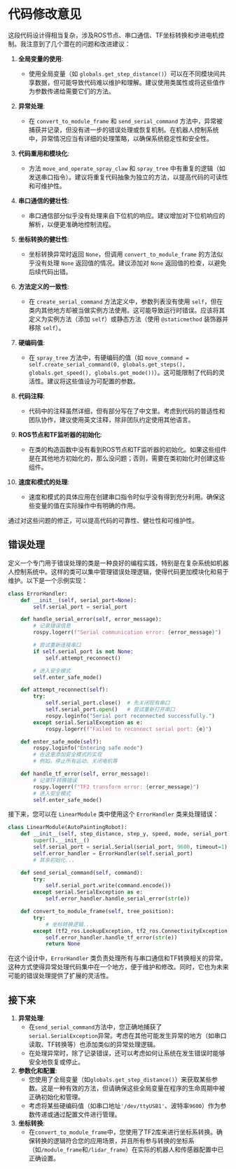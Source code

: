 #  代码修改意见

这段代码设计得相当复杂，涉及ROS节点、串口通信、TF坐标转换和步进电机控制。我注意到了几个潜在的问题和改进建议：

1. **全局变量的使用**:
   - 使用全局变量（如 `globals.get_step_distance()`）可以在不同模块间共享数据，但可能导致代码难以维护和理解。建议使用类属性或将这些值作为参数传递给需要它们的方法。

2. **异常处理**:
   - 在 `convert_to_module_frame` 和 `send_serial_command` 方法中，异常被捕获并记录，但没有进一步的错误处理或恢复机制。在机器人控制系统中，异常情况应当有详细的处理策略，以确保系统稳定性和安全性。

3. **代码重用和模块化**:
   - 方法 `move_and_operate_spray_claw` 和 `spray_tree` 中有重复的逻辑（如发送串口指令）。建议将重复代码抽象为独立的方法，以提高代码的可读性和可维护性。

4. **串口通信的健壮性**:
   - 串口通信部分似乎没有处理来自下位机的响应。建议增加对下位机响应的解析，以便更准确地控制流程。

5. **坐标转换的健壮性**:
   - 坐标转换异常时返回 `None`，但调用 `convert_to_module_frame` 的方法似乎没有处理 `None` 返回值的情况。建议添加对 `None` 返回值的检查，以避免后续代码出错。

6. **方法定义的一致性**:
   - 在 `create_serial_command` 方法定义中，参数列表没有使用 `self`，但在类内其他地方却被当做实例方法使用。这可能导致运行时错误。应该将其定义为实例方法（添加 `self`）或静态方法（使用 `@staticmethod` 装饰器并移除 `self`）。

7. **硬编码值**:
   - 在 `spray_tree` 方法中，有硬编码的值（如 `move_command = self.create_serial_command(0, globals.get_steps(), globals.get_speed(), globals.get_mode())`）。这可能限制了代码的灵活性。建议将这些值设为可配置的参数。

8. **代码注释**:
   - 代码中的注释虽然详细，但有部分写在了中文里。考虑到代码的普适性和团队协作，建议使用英文注释，除非团队约定使用其他语言。

9. **ROS节点和TF监听器的初始化**:
   - 在类的构造函数中没有看到ROS节点和TF监听器的初始化。如果这些组件是在其他地方初始化的，那么没问题；否则，需要在类初始化时创建这些组件。

10. **速度和模式的处理**:
    - 速度和模式的具体应用在创建串口指令时似乎没有得到充分利用。确保这些变量的值在实际操作中有明确的作用。

通过对这些问题的修正，可以提高代码的可靠性、健壮性和可维护性。



## 错误处理

定义一个专门用于错误处理的类是一种良好的编程实践，特别是在复杂系统如机器人控制系统中。这样的类可以集中管理错误处理逻辑，使得代码更加模块化和易于维护。以下是一个示例实现：

```python
class ErrorHandler:
    def __init__(self, serial_port=None):
        self.serial_port = serial_port

    def handle_serial_error(self, error_message):
        # 记录错误信息
        rospy.logerr(f"Serial communication error: {error_message}")

        # 尝试重新连接串口
        if self.serial_port is not None:
            self.attempt_reconnect()

        # 进入安全模式
        self.enter_safe_mode()

    def attempt_reconnect(self):
        try:
            self.serial_port.close()  # 先关闭现有串口
            self.serial_port.open()   # 尝试重新打开串口
            rospy.loginfo("Serial port reconnected successfully.")
        except serial.SerialException as e:
            rospy.logerr(f"Failed to reconnect serial port: {e}")

    def enter_safe_mode(self):
        rospy.loginfo("Entering safe mode")
        # 在这里添加安全模式的实现
        # 例如，停止所有运动、关闭电机等

    def handle_tf_error(self, error_message):
        # 记录TF转换错误
        rospy.logerr(f"TF2 transform error: {error_message}")
        # 进入安全模式
        self.enter_safe_mode()
```

接下来，您可以在 `LinearModule` 类中使用这个 `ErrorHandler` 类来处理错误：

```python
class LinearModule(AutoPaintingRobot):
    def __init__(self, step_distance, step_y, speed, mode, serial_port):
        super().__init__()
        self.serial_port = serial.Serial(serial_port, 9600, timeout=1)
        self.error_handler = ErrorHandler(self.serial_port)
        # 其余初始化...

    def send_serial_command(self, command):
        try:
            self.serial_port.write(command.encode())
        except serial.SerialException as e:
            self.error_handler.handle_serial_error(str(e))

    def convert_to_module_frame(self, tree_position):
        try:
            # 坐标转换逻辑...
        except (tf2_ros.LookupException, tf2_ros.ConnectivityException, tf2_ros.ExtrapolationException) as e:
            self.error_handler.handle_tf_error(str(e))
            return None
```

在这个设计中，`ErrorHandler` 类负责处理所有与串口通信和TF转换相关的异常。这种方式使得异常处理代码集中在一个地方，便于维护和修改。同时，它也为未来可能的错误处理提供了扩展的灵活性。



## 接下来

1. **异常处理**:
   - 在`send_serial_command`方法中，您正确地捕获了`serial.SerialException`异常。考虑在其他可能发生异常的地方（如串口读取、TF转换等）也添加类似的异常处理逻辑。
   - 在处理异常时，除了记录错误，还可以考虑如何让系统在发生错误时能够安全地恢复或停止。
2. **参数化和配置**:
   - 您使用了全局变量（如`globals.get_step_distance()`）来获取某些参数。这是一种有效的方法，但请确保这些全局变量在程序的生命周期中被正确初始化和管理。
   - 考虑将某些硬编码值（如串口地址`'/dev/ttyUSB1'`、波特率`9600`）作为参数传递或通过配置文件进行管理。
3. **坐标转换**:
   - 在`convert_to_module_frame`中，您使用了TF2库来进行坐标系转换。确保转换的逻辑符合您的应用场景，并且所有参与转换的坐标系（如`/module_frame`和`/lidar_frame`）在实际的机器人和传感器配置中已正确设置。



## 